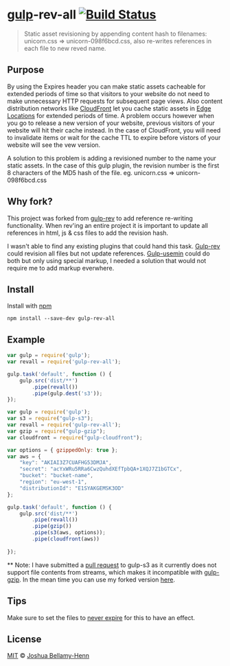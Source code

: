 # [gulp](https://github.com/wearefractal/gulp)-rev-all [![Build Status](https://travis-ci.org/smysnk/gulp-rev-all.png?branch=master)](https://travis-ci.org/smysnk/gulp-rev-all)

> Static asset revisioning by appending content hash to filenames: unicorn.css => unicorn-098f6bcd.css, also re-writes references in each file to new reved name.


## Purpose

By using the Expires header you can make static assets cacheable for extended periods of time so that visitors to your website do not need to make unnecessary HTTP requests for subsequent page views.
Also content distribution networks like [CloudFront](http://aws.amazon.com/cloudfront/) let you cache static assets in [Edge Locations](http://aws.amazon.com/about-aws/globalinfrastructure/) for extended periods of time.
A problem occurs however when you go to release a new version of your website, previous visitors of your website will hit their cache instead.
In the case of CloudFront, you will need to invalidate items or wait for the cache TTL to expire before vistors of your website will see the vew version.

A solution to this problem is adding a revisioned number to the name your static assets.  In the case of this gulp plugin, the revision number is the first 8 characters of the MD5 hash of the file.  eg. unicorn.css => unicorn-098f6bcd.css


## Why fork?

This project was forked from [gulp-rev](https://github.com/sindresorhus/gulp-rev) to add reference re-writing functionality.
When rev'ing an entire project it is important to update all references in html, js & css files to add the revision hash.

I wasn't able to find any existing plugins that could hand this task.
[Gulp-rev](https://github.com/sindresorhus/gulp-rev) could revision all files but not update references.
[Gulp-usemin](https://www.npmjs.org/package/gulp-usemin) could do both but only using special markup, I needed a solution that would not require me to add markup everwhere.


## Install

Install with [npm](https://npmjs.org/package/gulp-rev-all)

```
npm install --save-dev gulp-rev-all
```

## Example

```js
var gulp = require('gulp');
var revall = require('gulp-rev-all');

gulp.task('default', function () {
    gulp.src('dist/**')
        .pipe(revall())
        .pipe(gulp.dest('s3'));
});
```


```js
var gulp = require('gulp');
var s3 = require("gulp-s3");
var revall = require('gulp-rev-all');
var gzip = require("gulp-gzip");
var cloudfront = require("gulp-cloudfront");

var options = { gzippedOnly: true };
var aws = {
    "key": "AKIAI3Z7CUAFHG53DMJA",
    "secret": "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",
    "bucket": "bucket-name",
    "region": "eu-west-1",
    "distributionId": "E1SYAKGEMSK3OD"
};

gulp.task('default', function () {
    gulp.src('dist/**')
        .pipe(revall())
        .pipe(gzip())
        .pipe(s3(aws, options));
        .pipe(cloudfront(aws))
        
});
```
** Note: I have submitted a [pull request](https://github.com/nkostelnik/gulp-s3/pull/7) to gulp-s3 as it currently does not support file contents from streams, which makes it incompatible with [gulp-gzip](https://github.com/jstuckey/gulp-gzip).  In the mean time you can use my forked version [here](https://github.com/smysnk/gulp-s3).

## Tips

Make sure to set the files to [never expire](http://developer.yahoo.com/performance/rules.html#expires) for this to have an effect.


## License

[MIT](http://opensource.org/licenses/MIT) © [Joshua Bellamy-Henn](http://www.psidox.com)